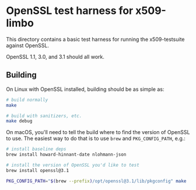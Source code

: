 # OpenSSL test harness for x509-limbo

This directory contains a basic test harness for running the x509-testsuite
against OpenSSL.

OpenSSL 1.1, 3.0, and 3.1 should all work.

## Building

On Linux with OpenSSL installed, building should be as simple as:

```bash
# build normally
make

# build with sanitizers, etc.
make debug
```

On macOS, you'll need to tell the build where to find the version of OpenSSL
to use. The easiest way to do that is to use `brew` and `PKG_CONFIG_PATH`, e.g.:

```bash
# install baseline deps
brew install howard-hinnant-date nlohmann-json

# install the version of OpenSSL you'd like to test
brew install openssl@3.1

PKG_CONFIG_PATH="$(brew --prefix)/opt/openssl@3.1/lib/pkgconfig" make
```
